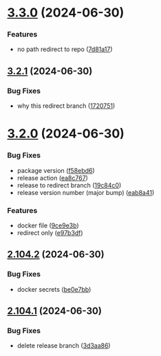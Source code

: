 # [3.3.0](https://github.com/EddieHubCommunity/BioDrop/compare/v3.2.1...v3.3.0) (2024-06-30)


### Features

* no path redirect to repo ([7d81a17](https://github.com/EddieHubCommunity/BioDrop/commit/7d81a17828f70da158545cfa9bba8b3cf48e557b))



## [3.2.1](https://github.com/EddieHubCommunity/BioDrop/compare/v3.2.0...v3.2.1) (2024-06-30)


### Bug Fixes

* why this redirect branch ([1720751](https://github.com/EddieHubCommunity/BioDrop/commit/1720751568246538662be4bfe70531dacddee1db))



# [3.2.0](https://github.com/EddieHubCommunity/BioDrop/compare/v2.104.2...v3.2.0) (2024-06-30)


### Bug Fixes

* package version ([f58ebd6](https://github.com/EddieHubCommunity/BioDrop/commit/f58ebd65251a3a5f93ed7f27d6bf696e28c2825a))
* release action ([ea8c767](https://github.com/EddieHubCommunity/BioDrop/commit/ea8c7671873c1b0e7afd578ff0a13b10ec268ab0))
* release to redirect branch ([19c84c0](https://github.com/EddieHubCommunity/BioDrop/commit/19c84c02957fce36f97d410040d924d20a83bef7))
* release version number (major bump) ([eab8a41](https://github.com/EddieHubCommunity/BioDrop/commit/eab8a41ceb6e6dcd57f293f49328360033c12347))


### Features

* docker file ([9ce9e3b](https://github.com/EddieHubCommunity/BioDrop/commit/9ce9e3b2473d012f270561e1c7bfae6655d9866a))
* redirect only ([e97b3df](https://github.com/EddieHubCommunity/BioDrop/commit/e97b3df6c12af1e39bd2272b6c19c384d43e948f))



## [2.104.2](https://github.com/EddieHubCommunity/BioDrop/compare/v2.104.1...v2.104.2) (2024-06-30)


### Bug Fixes

* docker secrets ([be0e7bb](https://github.com/EddieHubCommunity/BioDrop/commit/be0e7bb430f95e0693cd290a332a244c273b3eee))



## [2.104.1](https://github.com/EddieHubCommunity/BioDrop/compare/v2.104.0...v2.104.1) (2024-06-30)


### Bug Fixes

* delete release branch ([3d3aa86](https://github.com/EddieHubCommunity/BioDrop/commit/3d3aa867880d9fcb0c72756ff51c1b66d176fdea))




